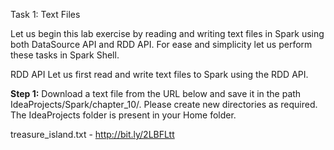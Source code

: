 Task 1: Text Files

Let us begin this lab exercise by reading and writing text files in Spark using both DataSource API and RDD API. For ease and simplicity let us perform these tasks in Spark Shell.


RDD API
Let us first read and write text files to Spark using the RDD API.

**Step 1:** Download a text file from the URL below and save it in the path IdeaProjects/Spark/chapter_10/. Please create new directories as required. The IdeaProjects folder is present in your Home folder.

treasure_island.txt - http://bit.ly/2LBFLtt
